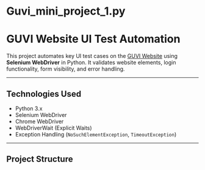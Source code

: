 # Guvi_mini_project_1.py
# GUVI Website UI Test Automation 

This project automates key UI test cases on the [GUVI Website](https://www.guvi.in/) using **Selenium WebDriver** in Python. It validates website elements, login functionality, form visibility, and error handling.

---

## Technologies Used

- Python 3.x
- Selenium WebDriver
- Chrome WebDriver
- WebDriverWait (Explicit Waits)
- Exception Handling (`NoSuchElementException`, `TimeoutException`)

---

##  Project Structure

